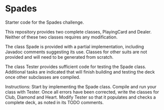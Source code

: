 # Spades
Starter code for the Spades challenge.

This repository provides two complete classes, PlayingCard and Dealer.  Neither of these two classes requires any modification.

The class Spade is provided with a partial implementation, including Javadoc comments suggesting its use.  Classes for other suits are not provided and will need to be generated from scratch.

The class Tester provides sufficient code for testing the Spade class.  Additional tasks are indicated that will finish building and testing the deck once other subclasses are compiled.

Instructions:
Start by implementing the Spade class.  Compile and run your class with Tester.  Once all errors have been corrected, write the classes for Club, Diamond and Heart.  Modify Tester so that it populates and checks a complete deck, as noted in its TODO comments.